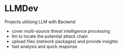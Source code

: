 # LLMDev
Projects utilising LLM with Backend 

- cover multi-source threat intelligence processing
- llm to locate the potential attack chain
- upload files (network packages) and provide insights
- fast analysis and quick response
